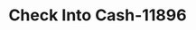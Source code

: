 ---
f_zip-code: 46550
f_state-code: IN
title: Check Into Cash-11896
f_phone: 574-773-3515
f_city-only: Nappanee
f_address: 1536 East Market Street Nappanee
f_location-unique-id: '11896'
slug: check-into-cash-11896
updated-on: '2024-05-30T13:46:58.046Z'
created-on: '2024-05-30T13:36:59.803Z'
published-on: '2024-05-30T13:54:32.469Z'
f_city-state: cms/city/nappanee-in.md
f_company: cms/company/check-into-cash.md
f_state: cms/state/indiana.md
layout: '[payday-loan].html'
tags: payday-loan
---
